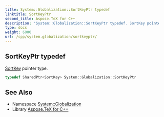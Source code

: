 ```yaml
---
title: System::Globalization::SortKeyPtr typedef
linktitle: SortKeyPtr
second_title: Aspose.TeX for C++
description: 'System::Globalization::SortKeyPtr typedef. SortKey pointer type in C++.'
type: docs
weight: 6000
url: /cpp/system.globalization/sortkeyptr/
---
```

## SortKeyPtr typedef


[SortKey](../sortkey/) pointer type.

```cpp
typedef SharedPtr<SortKey> System::Globalization::SortKeyPtr
```

## See Also

* Namespace [System::Globalization](../)
* Library [Aspose.TeX for C++](../../)
